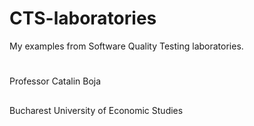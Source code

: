 # CTS-laboratories
My examples from Software Quality Testing laboratories.
#
Professor Catalin Boja
##
Bucharest University of Economic Studies
